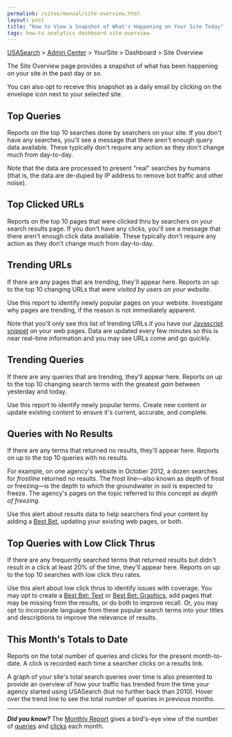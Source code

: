 ```yaml
---
permalink: /sites/manual/site-overview.html
layout: post
title: "How to View a Snapshot of What's Happening on Your Site Today"
tags: how-to analytics dashboard site-overview
---
```

[USASearch](http://usasearch.howto.gov) > [Admin Center](https://search.usa.gov/sites/) > YourSite > Dashboard > Site Overview

The Site Overview page provides a snapshot of what has been happening on your site in the past day or so.

You can also opt to receive this snapshot as a daily email by clicking on the envelope icon next to your selected site. 

## Top Queries

Reports on the top 10 searches done by searchers on your site. If you don't have any searches, you'll see a message that there aren't enough query data available. These typically don't require any action as they don't change much from day-to-day.

Note that the data are processed to present "real" searches by humans (that is, the data are de-duped by IP address to remove bot traffic and other noise).

## Top Clicked URLs

Reports on the top 10 pages that were clicked thru by searchers on your search results page. If you don't have any clicks, you'll see a message that there aren't enough click data available. These typically don't require any action as they don't change much from day-to-day.

## Trending URLs

If there are any pages that are trending, they'll appear here. Reports on up to the top 10 changing URLs that were *visited by users on your website*. 

Use this report to identify newly popular pages on your website. Investigate why pages are trending, if the reason is not immediately apparent.

Note that you'll only see this list of trending URLs if you have our [Javascript snippet](/sites/manual/code.html) on your web pages. Data are updated every few minutes so this is near real-time information and you may see URLs come and go quickly.

## Trending Queries

If there are any queries that are trending, they'll appear here. Reports on up to the top 10 changing search terms with the greatest *gain* between yesterday and today.

Use this report to identify newly popular terms. Create new content or update existing content to ensure it's current, accurate, and complete.

## Queries with No Results

If there are any terms that returned no results, they'll appear here. Reports on up to the top 10 queries with no results.

For example, on one agency's website in October 2012, a dozen searches for *frostline* returned no results. The frost line&mdash;also known as depth of frost or freezing&mdash;is the depth to which the groundwater in soil is expected to freeze. The agency's pages on the topic referred to this concept as *depth of freezing*. 

Use this alert about results data to help searchers find your content by adding a [Best Bet](/sites/manual/best-bets-text.html), updating your existing web pages, or both.

## Top Queries with Low Click Thrus

If there are any frequently searched terms that returned results but didn't result in a click at least 20% of the time, they'll appear here. Reports on up to the top 10 searches with low click thru rates. 

Use this alert about low click thrus to identify issues with coverage. You may opt to create a [Best Bet: Text](/sites/manual/best-bets-text.html) or [Best Bet: Graphics](/sites/manual/best-bets-graphics.html), add pages that may be missing from the results, or do both to improve recall. Or, you may opt to incorporate language from these popular search terms into your titles and descriptions to improve the relevance of results.

## This Month's Totals to Date

Reports on the total number of queries and clicks for the present month-to-date. A click  is recorded each time a searcher clicks on a results link. 

A graph of your site's total search queries over time is also presented to provide an overview of how your traffic has trended from the time your agency started using USASearch (but no further back than 2010). Hover over the trend line to see the total number of queries in previous months.

---

***Did you know?*** The [Monthly Report](/sites/manual/monthly-reports.html) gives a bird's-eye view of the number of [queries](/sites/manual/queries.html) and [clicks](/sites/manual/clicks.html) each month.